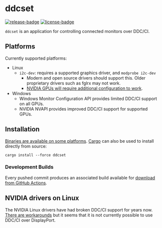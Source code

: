 # ddcset

[![release-badge][]][cargo] [![license-badge][]][license]

`ddcset` is an application for controlling connected monitors over DDC/CI.


## Platforms

Currently supported platforms:

- Linux
  - `i2c-dev`: requires a supported graphics driver, and `modprobe i2c-dev`
    - Modern and open source drivers should support this. Older proprietary
      drivers such as fglrx may not work.
    - [NVIDIA GPUs will require additional configuration to work](#nvidia-drivers-on-linux).
- Windows
  - Windows Monitor Configuration API provides limited DDC/CI support on all GPUs.
  - NVIDIA NVAPI provides improved DDC/CI support for supported GPUs.

## Installation

[Binaries are available on some platforms](https://github.com/arcnmx/ddcset-rs/releases).
[Cargo](https://www.rust-lang.org/en-US/install.html) can also be used to install
directly from source:

    cargo install --force ddcset

### Development Builds

Every pushed commit produces an associated build available for
[download from GitHub Actions](https://github.com/arcnmx/ddcset-rs/actions).

## NVIDIA drivers on Linux

The NVIDIA Linux drivers have had broken DDC/CI support for years now. [There are
workarounds](http://www.ddcutil.com/nvidia/) but it seems that it is not
currently possible to use DDC/CI over DisplayPort.

[release-badge]: https://img.shields.io/crates/v/ddcset.svg?style=flat-square
[cargo]: https://crates.io/crates/ddcset
[license-badge]: https://img.shields.io/badge/license-MIT-ff69b4.svg?style=flat-square
[license]: https://github.com/arcnmx/ddcset-rs/blob/master/COPYING
